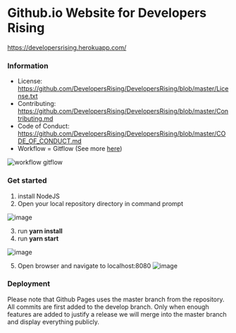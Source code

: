 # Github.io Website for Developers Rising

https://developersrising.herokuapp.com/

### Information

- License: https://github.com/DevelopersRising/DevelopersRising/blob/master/License.txt
- Contributing: https://github.com/DevelopersRising/DevelopersRising/blob/master/Contributing.md
- Code of Conduct: https://github.com/DevelopersRising/DevelopersRising/blob/master/CODE_OF_CONDUCT.md
- Workflow = Gitflow (See more [here](https://datasift.github.io/gitflow/IntroducingGitFlow.html))

![workflow gitflow](https://datasift.github.io/gitflow/GitFlowHotfixBranch.png)

### Get started

1. install NodeJS
2. Open your local repository directory in command prompt

![image](https://user-images.githubusercontent.com/26179770/31987997-360570da-b98b-11e7-8b47-bb762d6f4072.png)

3. run   **yarn install**
4. run **yarn start**

![image](https://user-images.githubusercontent.com/26179770/31988043-61650ede-b98b-11e7-9725-782260681762.png)

5. Open browser and navigate to localhost:8080
![image](https://user-images.githubusercontent.com/26179770/31988083-855171d4-b98b-11e7-8b82-f29d51833f5e.png)

### Deployment

Please note that Github Pages uses the master branch from the repository. All commits are first added to the develop branch. Only when enough features are added to justify a release we will merge into the master branch and display everything publicly. 